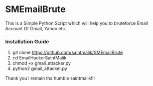 # SMEmailBrute

This is a Simple Python Script which will help you to bruteforce Email Account Of Gmail, Yahoo etc.

### Installation Guide

1. git clone https://github.com/saintmalik/SMEmailBrute
2. cd EmailHackerSaintMalik
3. chmod +x gmail_attacker.py
4. python2 gmail_attacker.py

Thank you I remain tha humble saintmalik!!! 
